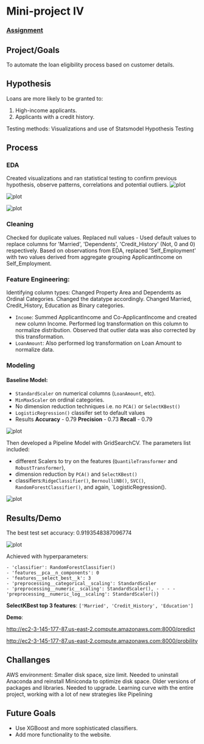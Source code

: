 # Mini-project IV

### [Assignment](assignment.md)

## Project/Goals
To automate the loan eligibility process based on customer details. 

## Hypothesis
Loans are more likely to be granted to:
1. High-income applicants.
2. Applicants with a credit history.

Testing methods: Visualizations and use of Statsmodel Hypothesis Testing



## Process
### EDA
Created visualizations and ran statistical testing to confirm previous hypothesis, observe patterns, correlations and potential outliers.
![plot](images/loanstatus_vs_credithistory.png)

![plot](images/loanstatus_vs_income.png)

![plot](images/loan_status_vs_property_area.png)

### Cleaning
Checked for duplicate values.
Replaced null values - 
    Used default values to replace columns for 'Married', 'Dependents', 'Credit_History' (Not, 0 and 0) respectively.
    Based on observations from EDA, replaced 'Self_Employment' with two values derived from aggregate grouping ApplicantIncome on Self_Employment.

### Feature Engineering:
Identifying column types: 
    Changed Property Area and Dependents as Ordinal Categories. Changed the datatype accordingly.
    Changed Married, Credit_History, Education as Binary categories.
- `Income`: Summed ApplicantIncome and Co-ApplicantIncome and created new column Income. Performed log transformation on this column to normalize distribution. Observed that outlier data was also corrected by this transformation.
- `LoanAmount`: Also performed log transformation on Loan Amount to normalize data.


### Modeling
#### Baseline Model:

- `StandardScaler` on numerical columns (`LoanAmount`, etc).
- `MinMaxScaler` on ordinal categories. 
-  No dimension reduction techniques i.e. no `PCA()` or `SelectKBest()`
-  `LogisticRegression()` classifer set to default values
-  Results
**Accuracy** - 0.79
**Precision** - 0.73
**Recall** - 0.79

![plot](images/base_matrix.png)


Then developed a Pipeline Model with GridSearchCV. The parameters list included:
- different Scalers to try on the features (`QuantileTransformer` and `RobustTransformer`), 
- dimension reduction by `PCA()` and `SelectKBest()`
- classifiers:`RidgeClassifier()`, `BernoulliNB()`, `SVC()`, `RandomForestClassifier()`, and again, `LogisticRegression().

![plot](images/best_grid_pipeline.png)

## Results/Demo

The best test set accuracy: 0.9193548387096774

![plot](images/best_matrix.png)

Achieved with hyperparameters: 

    - 'classifier': RandomForestClassifier()
    - 'features__pca__n_components': 0 
    - 'features__select_best__k': 3
    - 'preprocessing__categorical__scaling': StandardScaler
    - 'preprocessing__numeric__scaling': StandardScaler(), - - - - 'preprocessing__numeric_log__scaling': StandardScaler()}

**SelectKBest top 3 features**: `['Married', 'Credit_History', 'Education']`

**Demo**:

http://ec2-3-145-177-87.us-east-2.compute.amazonaws.com:8000/predict

http://ec2-3-145-177-87.us-east-2.compute.amazonaws.com:8000/probility




## Challanges 
AWS environment:
Smaller disk space, size limit. Needed to uninstall Anaconda and reinstall Miniconda to optimize disk space.
Older versions of packages and libraries. Needed to upgrade.
Learning curve with the entire project, working with a lot of new strategies like Pipelining 

## Future Goals
- Use XGBoost and more sophisticated classifiers.
- Add more functionality to the website.